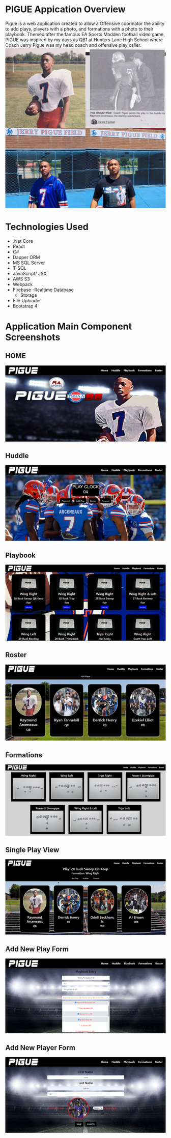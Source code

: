 # PIGUE Appication Overview

Pigue is a web application created to allow a Offensive coorinator the ability to add plays, players with a photo, and formations with a photo to their playbook.
Themed after the famous EA Sports Madden football video game, PIGUE was inspired by my days as QB1 at Hunters Lane High School where Coach Jerry Pigue was my head coach and offensive play caller.
![](https://raw.githubusercontent.com/rarceneaux/PIGUE/master/pigue.ui/src/assets/video/PigueReadme.jpg)

# Technologies Used
- .Net Core
-  React
-  C#
-  Dapper ORM
-  MS SQL Server
-  T-SQL
-  JavaScript/ JSX
-  AWS S3
-  Webpack
-  Firebase
    -Realtime Database
    - Storage
-  File Uploader
-  Bootstrap 4


# Application Main Component Screenshots

## HOME 
![](https://raw.githubusercontent.com/rarceneaux/PIGUE/master/pigue.ui/src/assets/HOME.PNG)

## Huddle
![](https://raw.githubusercontent.com/rarceneaux/PIGUE/master/pigue.ui/src/assets/HUDDLE.PNG)

## Playbook
![](https://raw.githubusercontent.com/rarceneaux/PIGUE/master/pigue.ui/src/assets/PLAYBOOK.PNG)

## Roster
![](https://raw.githubusercontent.com/rarceneaux/PIGUE/master/pigue.ui/src/assets/ROSTER-1.PNG)

## Formations
![](https://raw.githubusercontent.com/rarceneaux/PIGUE/master/pigue.ui/src/assets/FORMATIONS.PNG)

## Single Play View
![](https://raw.githubusercontent.com/rarceneaux/PIGUE/master/pigue.ui/src/assets/Single%20Play%20View.PNG)

## Add New Play Form
![](https://raw.githubusercontent.com/rarceneaux/PIGUE/master/pigue.ui/src/assets/ADD%20NEW%20PLAY%20FORM.png)

## Add New Player Form
![](https://raw.githubusercontent.com/rarceneaux/PIGUE/master/pigue.ui/src/assets/ADD%20NEW%20PLAYER%20FORM.PNG)




